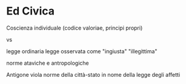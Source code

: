 # Ed Civica


Coscienza individuale
(codice valoriae, principi propri)

vs

legge ordinaria
legge osservata come "ingiusta"
"illegittima"


norme ataviche e antropologiche

Antigone viola norme della città-stato in nome della legge degli affetti

            
<!--stackedit_data:
eyJoaXN0b3J5IjpbNjMyNjI3NzU2XX0=
-->